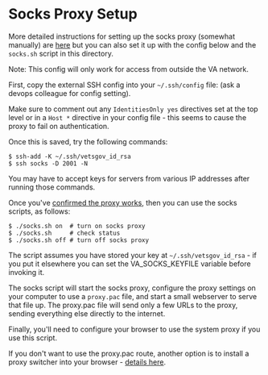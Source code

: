 # Socks Proxy Setup

More detailed instructions for setting up the socks proxy (somewhat manually) are [here](https://github.com/department-of-veterans-affairs/va.gov-team/blob/master/platform/engineering/internal-tools.md#configure-the-socks-proxy) but you can also set it up with the config below and the `socks.sh` script in this directory. 

Note: This config will only work for access from outside the VA network.

First, copy the external SSH config into your `~/.ssh/config` file: (ask a devops colleague for config setting).

Make sure to comment out any `IdentitiesOnly yes` directives set at the top level or in a `Host *` directive in your config file - this seems to cause the proxy to fail on authentication.

Once this is saved, try the following commands:
```
$ ssh-add -K ~/.ssh/vetsgov_id_rsa
$ ssh socks -D 2001 -N
```
You may have to accept keys for servers from various IP addresses after running those commands.

Once you've [confirmed the proxy works](https://github.com/department-of-veterans-affairs/va.gov-team/blob/master/platform/engineering/internal-tools.md#test-and-use-the-socks-proxy), then you can use the socks scripts, as follows:
```
$ ./socks.sh on  # turn on socks proxy
$ ./socks.sh     # check status
$ ./socks.sh off # turn off socks proxy
```
The script assumes you have stored your key at `~/.ssh/vetsgov_id_rsa` - if you put it elsewhere you can set the VA_SOCKS_KEYFILE variable before invoking it.

The socks script will start the socks proxy, configure the proxy settings on your computer to use a `proxy.pac` file, and start a small webserver to serve that file up. The proxy.pac file will send only a few URLs to the proxy, sending everything else directly to the internet.

Finally, you'll need to configure your browser to use the system proxy if you use this script.

If you don't want to use the proxy.pac route, another option is to install a proxy switcher into your browser - [details here](https://github.com/department-of-veterans-affairs/va.gov-team/blob/master/platform/engineering/internal-tools.md#chrome--firefox).

